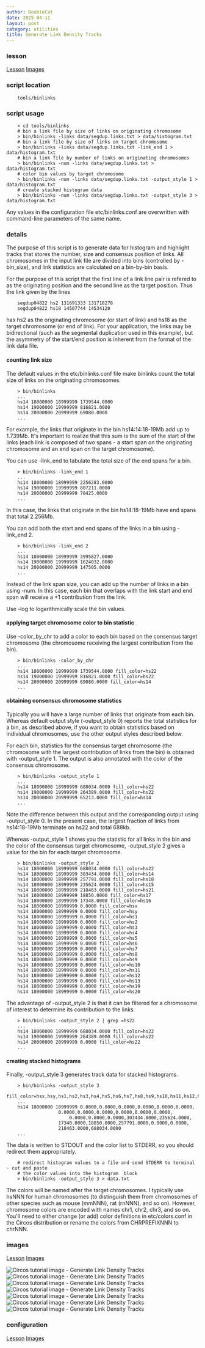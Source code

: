 ```yaml
---
author: DoubleCat
date: 2025-04-11
layout: post
category: utilities
title: Generate Link Density Tracks
---
```


### lesson
[Lesson](/documentation/tutorials/utilities/density_tracks/lesson)
[Images](/documentation/tutorials/utilities/density_tracks/images)

### script location
```    
    tools/binlinks
```
### script usage
```    
    > cd tools/binlinks
    # bin a link file by size of links on originating chromosome
    > bin/binlinks -links data/segdup.links.txt > data/histogram.txt
    # bin a link file by size of links on target chromosome
    > bin/binlinks -links data/segdup.links.txt -link_end 1 > data/histogram.txt
    # bin a link file by number of links on originating chromosomes
    > bin/binlinks -num -links data/segdup.links.txt > data/histogram.txt
    # color bin values by target chromosome
    > bin/binlinks -num -links data/segdup.links.txt -output_style 1 > data/histogram.txt
    # create stacked histogram data
    > bin/binlinks -num -links data/segdup.links.txt -output_style 3 > data/histogram.txt
```
Any values in the configuration file etc/binlinks.conf are overwritten with
command-line parameters of the same name.

### details
The purpose of this script is to generate data for histogram and highlight
tracks that stores the number, size and consensus position of links. All
chromosomes in the input link file are divided into bins (controlled by
-bin_size), and link statistics are calculated on a bin-by-bin basis.

For the purpose of this script that the first line of a link line pair is
refered to as the originating position and the second line as the target
position. Thus the link given by the lines

```    
    segdup04822 hs2 131691333 131718278
    segdup04822 hs18 14507744 14534120
```
has hs2 as the originating chromosome (or start of link) and hs18 as the
target chromosome (or end of link). For your application, the links may be
bidirectional (such as the segmental duplication used in this example), but
the asymmetry of the start/end position is inherent from the format of the
link data file.

#### counting link size
The default values in the etc/binlinks.conf file make binlinks count the total
size of links on the originating chromosomes.

```    
    > bin/binlinks
    ...
    hs14 18000000 18999999 1739544.0000
    hs14 19000000 19999999 816821.0000
    hs14 20000000 20999999 69080.0000
    ...
```
For example, the links that originate in the bin hs14:14:18-19Mb add up to
1.739Mb. It's important to realize that this sum is the sum of the start of
the links (each link is composed of two spans - a start span on the
originating chromosome and an end span on the target chromosome).

You can use -link_end to tabulate the total size of the end spans for a bin.

```    
    > bin/binlinks -link_end 1
    ...
    hs14 18000000 18999999 2256283.0000
    hs14 19000000 19999999 807211.0000
    hs14 20000000 20999999 78425.0000
    ...
```
In this case, the links that originate in the bin hs14:18-19Mb have end spans
that total 2.256Mb.

You can add both the start and end spans of the links in a bin using -link_end
2.

```    
    > bin/binlinks -link_end 2
    ...
    hs14 18000000 18999999 3995827.0000
    hs14 19000000 19999999 1624032.0000
    hs14 20000000 20999999 147505.0000
    ...
```
Instead of the link span size, you can add up the number of links in a bin
using -num. In this case, each bin that overlaps with the link start and end
span will receive a +1 contribution from the link.

Use -log to logarithmically scale the bin values.

#### applying target chromosome color to bin statistic
Use -color_by_chr to add a color to each bin based on the consensus target
chromosome (the chromosome receiving the largest contribution from the bin).

```    
    > bin/binlinks -color_by_chr
    ...
    hs14 18000000 18999999 1739544.0000 fill_color=hs22
    hs14 19000000 19999999 816821.0000 fill_color=hs22
    hs14 20000000 20999999 69080.0000 fill_color=hs14
    ...
```
#### obtaining consensus chromosome statistics
Typically you will have a large number of links that originate from each bin.
Whereas default output style (-output_style 0) reports the total statistics
for a bin, as described above, if you want to obtain statistics based on
individual chromosomes, use the other output styles described below.

For each bin, statistics for the consensus target chromosome (the chromosome
with the largest contribution of links from the bin) is obtained with
-output_style 1. The output is also annotated with the color of the consensus
chromosome.

```    
    > bin/binlinks -output_style 1
    ...
    hs14 18000000 18999999 688034.0000 fill_color=hs22
    hs14 19000000 19999999 264389.0000 fill_color=hs22
    hs14 20000000 20999999 65213.0000 fill_color=hs14
    ...
```
Note the difference between this output and the corresponding output using
-output_style 0. In the present case, the largest fraction of links from
hs14:18-19Mb terminate on hs22 and total 688kb.

Whereas -output_style 1 shows you the statistic for all links in the bin and
the color of the consensus target chromosome, -output_style 2 gives a value
for the bin for each target chromosome.

```    
    > bin/binlinks -output_style 2
    hs14 18000000 18999999 688034.0000 fill_color=hs22
    hs14 18000000 18999999 303434.0000 fill_color=hs14
    hs14 18000000 18999999 257791.0000 fill_color=hs18
    hs14 18000000 18999999 235624.0000 fill_color=hs15
    hs14 18000000 18999999 218463.0000 fill_color=hs21
    hs14 18000000 18999999 18850.0000 fill_color=hs17
    hs14 18000000 18999999 17348.0000 fill_color=hs16
    hs14 18000000 18999999 0.0000 fill_color=hsx
    hs14 18000000 18999999 0.0000 fill_color=hsy
    hs14 18000000 18999999 0.0000 fill_color=hs1
    hs14 18000000 18999999 0.0000 fill_color=hs2
    hs14 18000000 18999999 0.0000 fill_color=hs3
    hs14 18000000 18999999 0.0000 fill_color=hs4
    hs14 18000000 18999999 0.0000 fill_color=hs5
    hs14 18000000 18999999 0.0000 fill_color=hs6
    hs14 18000000 18999999 0.0000 fill_color=hs7
    hs14 18000000 18999999 0.0000 fill_color=hs8
    hs14 18000000 18999999 0.0000 fill_color=hs9
    hs14 18000000 18999999 0.0000 fill_color=hs10
    hs14 18000000 18999999 0.0000 fill_color=hs11
    hs14 18000000 18999999 0.0000 fill_color=hs12
    hs14 18000000 18999999 0.0000 fill_color=hs13
    hs14 18000000 18999999 0.0000 fill_color=hs19
    hs14 18000000 18999999 0.0000 fill_color=hs20
```
The advantage of -output_style 2 is that it can be filtered for a chromosome
of interest to determine its contribution to the links.

```    
    > bin/binlinks -output_style 2 | grep =hs22
    ...
    hs14 18000000 18999999 688034.0000 fill_color=hs22
    hs14 19000000 19999999 264389.0000 fill_color=hs22
    hs14 20000000 20999999 0.0000 fill_color=hs22
    ...
```
#### creating stacked histograms
Finally, -output_style 3 generates track data for stacked histograms.

```    
    > bin/binlinks -output_style 3
    fill_color=hsx,hsy,hs1,hs2,hs3,hs4,hs5,hs6,hs7,hs8,hs9,hs10,hs11,hs12,hs13,hs14,hs15,hs16,hs17,hs18,hs19,hs20,hs21,hs22
    ...
    hs14 18000000 18999999 0.0000,0.0000,0.0000,0.0000,0.0000,0.0000,
    		       0.0000,0.0000,0.0000,0.0000,0.0000,0.0000,
    	               0.0000,0.0000,0.0000,303434.0000,235624.0000,
    		       17348.0000,18850.0000,257791.0000,0.0000,0.0000,
    		       218463.0000,688034.0000
    ...
```
The data is written to STDOUT and the color list to STDERR, so you should
redirect them appropriately.

```    
    # redirect histogram values to a file and send STDERR to terminal - cut and paste 
    # the color values into the histogram  block
    > bin/binlinks -output_style 3 > data.txt 
```
The colors will be named after the target chromosomes. I typically use hsNNN
for human chromosomes (to distinguish them from chromosomes of other species
such as mouse (mmNNN), rat (rnNNN), and so on). However, chromosome colors are
encoded with names chr1, chr2, chr3, and so on. You'll need to either change
(or add) color definitions in etc/colors.conf in the Circos distribution or
rename the colors from CHRPREFIXNNN to chrNNN.
### images
[Lesson](/documentation/tutorials/utilities/density_tracks/lesson)
[Images](/documentation/tutorials/utilities/density_tracks/images)

![Circos tutorial image - Generate Link Density
Tracks](/documentation/tutorials/utilities/density_tracks/img/01.png) ![Circos
tutorial image - Generate Link Density
Tracks](/documentation/tutorials/utilities/density_tracks/img/02.png) ![Circos
tutorial image - Generate Link Density
Tracks](/documentation/tutorials/utilities/density_tracks/img/03.png) ![Circos
tutorial image - Generate Link Density
Tracks](/documentation/tutorials/utilities/density_tracks/img/04.png) ![Circos
tutorial image - Generate Link Density
Tracks](/documentation/tutorials/utilities/density_tracks/img/05.png) ![Circos
tutorial image - Generate Link Density
Tracks](/documentation/tutorials/utilities/density_tracks/img/06.png) ![Circos
tutorial image - Generate Link Density
Tracks](/documentation/tutorials/utilities/density_tracks/img/07.png)
### configuration
[Lesson](/documentation/tutorials/utilities/density_tracks/lesson)
[Images](/documentation/tutorials/utilities/density_tracks/images)
